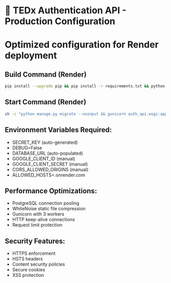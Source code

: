 # 🚀 TEDx Authentication API - Production Configuration
# Optimized configuration for Render deployment

## Build Command (Render)
```bash
pip install --upgrade pip && pip install -r requirements.txt && python manage.py collectstatic --noinput
```

## Start Command (Render)
```bash
sh -c "python manage.py migrate --noinput && gunicorn auth_api.wsgi:application --bind 0.0.0.0:$PORT --workers 3 --timeout 60"
```

## Environment Variables Required:
- SECRET_KEY (auto-generated)
- DEBUG=False
- DATABASE_URL (auto-populated)
- GOOGLE_CLIENT_ID (manual)
- GOOGLE_CLIENT_SECRET (manual)
- CORS_ALLOWED_ORIGINS (manual)
- ALLOWED_HOSTS=.onrender.com

## Performance Optimizations:
- PostgreSQL connection pooling
- WhiteNoise static file compression
- Gunicorn with 3 workers
- HTTP keep-alive connections
- Request limit protection

## Security Features:
- HTTPS enforcement
- HSTS headers
- Content security policies
- Secure cookies
- XSS protection
